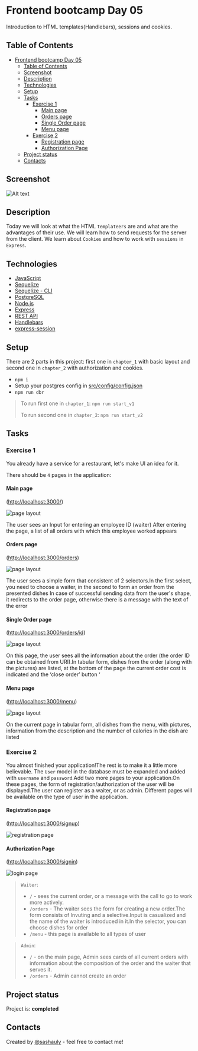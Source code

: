 # Frontend bootcamp Day 05

Introduction to HTML templates(Handlebars), sessions and cookies.

## Table of Contents

- [Frontend bootcamp Day 05](#frontend-bootcamp-day-05)
  - [Table of Contents](#table-of-contents)
  - [Screenshot](#screenshot)
  - [Description](#description)
  - [Technologies](#technologies)
  - [Setup](#setup)
  - [Tasks](#tasks)
    - [Exercise 1](#exercise-1)
      - [Main page](#main-page)
      - [Orders page](#orders-page)
      - [Single Order page](#single-order-page)
      - [Menu page](#menu-page)
    - [Exercise 2](#exercise-2)
      - [Registration page](#registration-page)
      - [Authorization Page](#authorization-page)
  - [Project status](#project-status)
  - [Contacts](#contacts)

## Screenshot

![Alt text](./misc/images/image.png)

## Description

Today we will look at what the HTML `templateers` are and what are the advantages of their use. We will learn how to send requests for the server from the client. We learn about `Cookies` and how to work with `sessions` in `Express`.

## Technologies

- [JavaScript](https://developer.mozilla.org/en-US/docs/Web/JavaScript)
- [Sequelize](https://sequelize.org/)
- [Sequelize - CLI](https://sequelize.org/master/manual/cli.html)
- [PostgreSQL](https://www.postgresql.org/)
- [Node.js](https://nodejs.org/en/)
- [Express](https://expressjs.com/)
- [REST API](https://en.wikipedia.org/wiki/Representational_state_transfer)
- [Handlebars](https://handlebarsjs.com/)
- [express-session](https://www.npmjs.com/package/express-session)

## Setup

There are 2 parts in this project: first one in `chapter_1` with basic layout and second one in `chapter_2` with authorization and cookies.

- `npm i`
- Setup your postgres config in [src/config/config.json](./src/config/config.json)
- `npm run dbr`

> To run first one in `chapter_1`: `npm run start_v1`
>
> To run second one in `chapter_2`: `npm run start_v2`

## Tasks

### Exercise 1

You already have a service for a restaurant, let's make UI an idea for it.

There should be `4` pages in the application:

#### Main page

(<http://localhost:3000/>)

![page layout](./misc/images/main_page.png)

The user sees an Input for entering an employee ID (waiter)
After entering the page, a list of all orders with which this employee worked appears

#### Orders page

(<http://localhost:3000/orders>)

![page layout](./misc/images/orders_page.png)

The user sees a simple form that consistent of 2 selectors.In the first select, you need to choose a waiter, in the second to form an order from the presented dishes
In case of successful sending data from the user's shape, it redirects to the order page, otherwise there is a message with the text of the error

#### Single Order page

(<http://localhost:3000/orders/id>)

![page layout](./misc/images/order_page.png)

On this page, the user sees all the information about the order (the order ID can be obtained from URI).In tabular form, dishes from the order (along with the pictures) are listed, at the bottom of the page the current order cost is indicated and the ‘close order’ button ‘

#### Menu page

(<http://localhost:3000/menu>)

![page layout](./misc/images/menu_page.png)

On the current page in tabular form, all dishes from the menu, with pictures, information from the description and the number of calories in the dish are listed

### Exercise 2

You almost finished your application!The rest is to make it a little more believable. The `User` model in the database must be expanded and added with `username` and `password`.Add two more pages to your application.On these pages, the form of registration/authorization of the user will be displayed.The user can register as a waiter, or as admin. Different pages will be available on the type of user in the application.

#### Registration page

(<http://localhost:3000/signup>)

![registration page](./misc/images/registration_page.png)

#### Authorization Page

(<http://localhost:3000/signin>)

![login page](./misc/images/login_page.png)

> `Waiter`:
>
> - `/` - sees the current order, or a message with the call to go to work more actively.
> - `/orders` - The waiter sees the form for creating a new order.The form consists of Invuting and a selective.Input is casualized and the name of the waiter is introduced in it.In the selector, you can choose dishes for order
> - `/menu` - this page is available to all types of user

> `Admin`:
>
> - `/` - on the main page, Admin sees cards of all current orders with information about the composition of the order and the waiter that serves it.
> - `/orders` - Admin cannot create an order

## Project status

Project is: **completed**

## Contacts

Created by [@sashauly](https://t.me/sashauly) - feel free to contact me!
